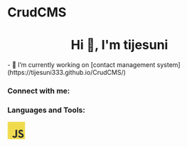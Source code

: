 # CrudCMS
<h1 align="center">Hi 👋, I'm tijesuni</h1>
- 🔭 I’m currently working on [contact management system](https://tijesuni333.github.io/CrudCMS/)

<h3 align="left">Connect with me:</h3>
<p align="left">
</p>

<h3 align="left">Languages and Tools:</h3>
<p align="left"> <a href="https://developer.mozilla.org/en-US/docs/Web/JavaScript" target="_blank" rel="noreferrer"> <img src="https://raw.githubusercontent.com/devicons/devicon/master/icons/javascript/javascript-original.svg" alt="javascript" width="40" height="40"/> </a> </p>

